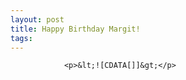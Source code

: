 ```yaml
---
layout: post
title: Happy Birthday Margit!
tags:
---
```



                <p>&lt;![CDATA[]]&gt;</p>
